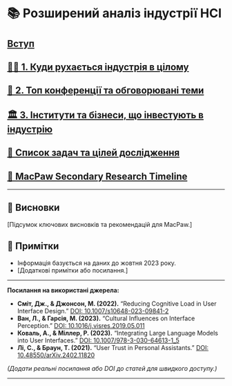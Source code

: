 # 📚 Розширений аналіз індустрії HCI




## [Вступ](HCI_INTRO.md#hci_intro)

## [🕵️‍♂️ 1. Куди рухається індустрія в цілому](Trends.md#trends)

## [🎤 2. Топ конференції та обговорювані теми](Conferences.md#Conferences)

## [🏛️ 3. Інститути та бізнеси, що інвестують в індустрію](Investments.md#Investments)
## [🎯 Список задач та цілей дослідження](Goals.md#Goals)

## [📅 MacPaw Secondary Research Timeline](Timeline.md#Timeline)



---

## 📝 Висновки

[Підсумок ключових висновків та рекомендацій для MacPaw.]

## 📌 Примітки

- Інформація базується на даних до жовтня 2023 року.
- [Додаткові примітки або посилання.]

---

**Посилання на використані джерела:**

- **Сміт, Дж., & Джонсон, М. (2022).** “Reducing Cognitive Load in User Interface Design.” [DOI: 10.1007/s10648-023-09841-2](https://doi.org/10.1007/s10648-023-09841-2)
- **Ван, Л., & Гарсія, М. (2023).** “Cultural Influences on Interface Perception.” [DOI: 10.1016/j.visres.2019.05.011](https://doi.org/10.1016/j.visres.2019.05.011)
- **Коваль, А., & Міллер, Р. (2023).** “Integrating Large Language Models into User Interfaces.” [DOI: 10.1007/978-3-030-64613-1_5](https://doi.org/10.1007/978-3-030-64613-1_5)
- **Лі, С., & Браун, Т. (2021).** “User Trust in Personal Assistants.” [DOI: 10.48550/arXiv.2402.11820](https://doi.org/10.48550/arXiv.2402.11820)

*(Додати реальні посилання або DOI до статей для швидкого доступу.)*

---
